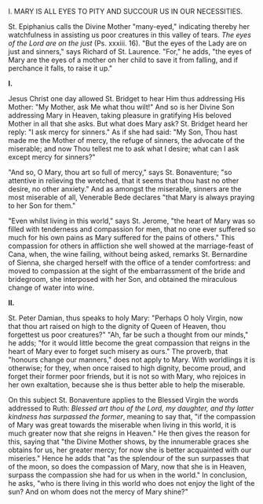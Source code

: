 
I. MARY IS ALL EYES TO PITY AND SUCCOUR US IN OUR NECESSITIES.

St. Epiphanius calls the Divine Mother \"many-eyed,\" indicating thereby her watchfulness in assisting us poor creatures in this valley of tears. *The eyes of the Lord are on the just* (Ps. xxxiii. 16). \"But the eyes of the Lady are on just and sinners,\" says Richard of St. Laurence. \"For,\" he adds, \"the eyes of Mary are the eyes of a mother on her child to save it from falling, and if perchance it falls, to raise it up.\"

**I\.**

Jesus Christ one day allowed St. Bridget to hear Him thus addressing His Mother: \"My Mother, ask Me what thou wilt!\" And so is her Divine Son addressing Mary in Heaven, taking pleasure in gratifying His beloved Mother in all that she asks. But what does Mary ask? St. Bridget heard her reply: \"I ask mercy for sinners.\" As if she had said: \"My Son, Thou hast made me the Mother of mercy, the refuge of sinners, the advocate of the miserable; and now Thou tellest me to ask what I desire; what can I ask except mercy for sinners?\"

\"And so, O Mary, thou art so full of mercy,\" says St. Bonaventure; \"so attentive in relieving the wretched, that it seems that thou hast no other desire, no other anxiety.\" And as amongst the miserable, sinners are the most miserable of all, Venerable Bede declares \"that Mary is always praying to her Son for them.\"

\"Even whilst living in this world,\" says St. Jerome, \"the heart of Mary was so filled with tenderness and compassion for men, that no one ever suffered so much for his own pains as Mary suffered for the pains of others.\" This compassion for others in affliction she well showed at the marriage-feast of Cana, when, the wine failing, without being asked, remarks St. Bernardine of Sienna, she charged herself with the office of a tender comfortress: and moved to compassion at the sight of the embarrassment of the bride and bridegroom, she interposed with her Son, and obtained the miraculous change of water into wine.

**II\.**

St. Peter Damian, thus speaks to holy Mary: \"Perhaps O holy Virgin, now that thou art raised on high to the dignity of Queen of Heaven, thou forgettest us poor creatures?\" \"Ah, far be such a thought from our minds,\" he adds; \"for it would little become the great compassion that reigns in the heart of Mary ever to forget such misery as ours.\" The proverb, that \"honours change our manners,\" does not apply to Mary. With worldlings it is otherwise; for they, when once raised to high dignity, become proud, and forget their former poor friends, but it is not so with Mary, who rejoices in her own exaltation, because she is thus better able to help the miserable.

On this subject St. Bonaventure applies to the Blessed Virgin the words addressed to Ruth: *Blessed art thou of the Lord, my daughter, and thy latter kindness has surpassed the former*, meaning to say that, \"if the compassion of Mary was great towards the miserable when living in this world, it is much greater now that she reigns in Heaven.\" He then gives the reason for this, saying that \"the Divine Mother shows, by the innumerable graces she obtains for us, her greater mercy; for now she is better acquainted with our miseries.\" Hence he adds that \"as the splendour of the sun surpasses that of the moon, so does the compassion of Mary, now that she is in Heaven, surpass the compassion she had for us when in the world.\" In conclusion, he asks, \"who is there living in this world who does not enjoy the light of the sun? And on whom does not the mercy of Mary shine?\"

